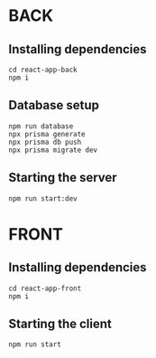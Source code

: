 # BACK

## Installing dependencies

```
cd react-app-back
npm i
```

## Database setup

```
npm run database
npx prisma generate
npx prisma db push
npx prisma migrate dev
```

## Starting the server

```
npm run start:dev
```

# FRONT

## Installing dependencies

```
cd react-app-front
npm i
```

## Starting the client

```
npm run start
```
